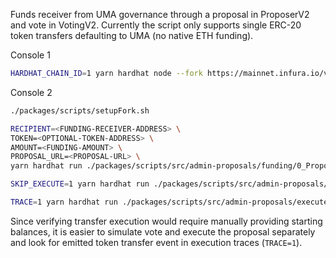Funds receiver from UMA governance through a proposal in ProposerV2 and vote in VotingV2.
Currently the script only supports single ERC-20 token transfers defaulting to UMA (no native ETH funding).

Console 1

```sh
HARDHAT_CHAIN_ID=1 yarn hardhat node --fork https://mainnet.infura.io/v3/<KEY> --port 9545 --no-deploy
```

Console 2

```sh
./packages/scripts/setupFork.sh

RECIPIENT=<FUNDING-RECEIVER-ADDRESS> \
TOKEN=<OPTIONAL-TOKEN-ADDRESS> \
AMOUNT=<FUNDING-AMOUNT> \
PROPOSAL_URL=<PROPOSAL-URL> \
yarn hardhat run ./packages/scripts/src/admin-proposals/funding/0_Propose.ts --network localhost

SKIP_EXECUTE=1 yarn hardhat run ./packages/scripts/src/admin-proposals/simulateVoteV2.ts --network localhost

TRACE=1 yarn hardhat run ./packages/scripts/src/admin-proposals/executeProposalV2.ts --network localhost
```

Since verifying transfer execution would require manually providing starting balances, it is easier to simulate vote and
 execute the proposal separately and look for emitted token transfer event in execution traces (`TRACE=1`).
